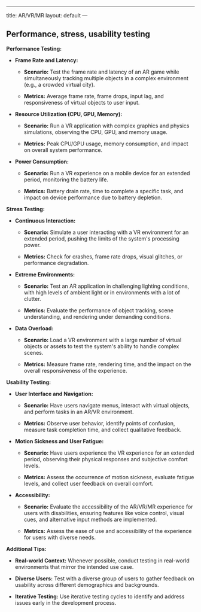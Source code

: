 ---
title: AR/VR/MR 
layout: default
—

## Performance, stress, usability testing

**Performance Testing:**

* **Frame Rate and Latency:**

  * **Scenario:** Test the frame rate and latency of an AR game while simultaneously tracking multiple objects in a complex environment (e.g., a crowded virtual city).

  * **Metrics:** Average frame rate, frame drops, input lag, and responsiveness of virtual objects to user input.

* **Resource Utilization (CPU, GPU, Memory):**

  * **Scenario:** Run a VR application with complex graphics and physics simulations, observing the CPU, GPU, and memory usage.

  * **Metrics:** Peak CPU/GPU usage, memory consumption, and impact on overall system performance.

* **Power Consumption:**

  * **Scenario:** Run a VR experience on a mobile device for an extended period, monitoring the battery life.

  * **Metrics:** Battery drain rate, time to complete a specific task, and impact on device performance due to battery depletion.

**Stress Testing:**

* **Continuous Interaction:**

  * **Scenario:** Simulate a user interacting with a VR environment for an extended period, pushing the limits of the system's processing power.

  * **Metrics:** Check for crashes, frame rate drops, visual glitches, or performance degradation.

* **Extreme Environments:**

  * **Scenario:** Test an AR application in challenging lighting conditions, with high levels of ambient light or in environments with a lot of clutter.

  * **Metrics:** Evaluate the performance of object tracking, scene understanding, and rendering under demanding conditions.

* **Data Overload:**

  * **Scenario:** Load a VR environment with a large number of virtual objects or assets to test the system's ability to handle complex scenes.

  * **Metrics:** Measure frame rate, rendering time, and the impact on the overall responsiveness of the experience.

**Usability Testing:**

* **User Interface and Navigation:**

  * **Scenario:** Have users navigate menus, interact with virtual objects, and perform tasks in an AR/VR environment.

  * **Metrics:** Observe user behavior, identify points of confusion, measure task completion time, and collect qualitative feedback.

* **Motion Sickness and User Fatigue:**

  * **Scenario:** Have users experience the VR experience for an extended period, observing their physical responses and subjective comfort levels.

  * **Metrics:** Assess the occurrence of motion sickness, evaluate fatigue levels, and collect user feedback on overall comfort.

* **Accessibility:**

  * **Scenario:** Evaluate the accessibility of the AR/VR/MR experience for users with disabilities, ensuring features like voice control, visual cues, and alternative input methods are implemented.

  * **Metrics:** Assess the ease of use and accessibility of the experience for users with diverse needs.

**Additional Tips:**

* **Real-world Context:** Whenever possible, conduct testing in real-world environments that mirror the intended use case.

* **Diverse Users:** Test with a diverse group of users to gather feedback on usability across different demographics and backgrounds.

* **Iterative Testing:** Use iterative testing cycles to identify and address issues early in the development process.